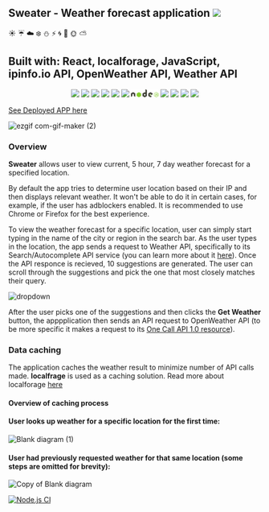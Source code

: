 ## Sweater - Weather forecast application  <img width="55" src="https://user-images.githubusercontent.com/41551585/164777612-1494781c-9d30-432f-aa82-d46bbdc40b51.png"/>
:sunny:	:umbrella:	:cloud: :snowflake:	:snowman: :zap:
:cyclone:	:foggy:	:sun_with_face: :partly_sunny:

## Built with: React, localforage, JavaScript, ipinfo.io API, OpenWeather API, Weather API

<div align="center">
  <img width="55" src="https://raw.githubusercontent.com/gilbarbara/logos/master/logos/react.svg"/>
  <img width="55" src="https://user-images.githubusercontent.com/41551585/164792482-505c9156-74df-49b4-adf1-038cb897b393.svg"/>
  <img width="55" src="https://raw.githubusercontent.com/gilbarbara/logos/master/logos/bootstrap.svg"/>
  <img width="55" src="https://raw.githubusercontent.com/gilbarbara/logos/master/logos/eslint.svg"/>
  <img width="55" src="https://raw.githubusercontent.com/gilbarbara/logos/master/logos/jest.svg"/>
  <img width="55" src="https://raw.githubusercontent.com/gilbarbara/logos/master/logos/momentjs.svg"/>
  <img width="55" src="https://raw.githubusercontent.com/gilbarbara/logos/master/logos/nodejs.svg"/>
  <img width="55" src="https://raw.githubusercontent.com/gilbarbara/logos/master/logos/prettier.svg"/>
  <img width="55" src="https://user-images.githubusercontent.com/41551585/164776636-a6847e3f-3c21-47c7-a725-e6ff78e655d2.svg"/>
  <img width="55" src="https://user-images.githubusercontent.com/41551585/164776413-6b15a88f-d753-492a-8517-65f639bc874b.svg"/>
  <img width="55" src="https://user-images.githubusercontent.com/41551585/164788716-37f8ea00-3e0e-4b12-900e-6dacb31a0a18.svg"/>

</div>

[See Deployed APP here](https://sweater-weatherapp.herokuapp.com/)

![ezgif com-gif-maker (2)](https://user-images.githubusercontent.com/41551585/164791091-cd10e502-669c-426f-bb4b-41c0a8b04ea0.gif)

### Overview

**Sweater** allows user to view current, 5 hour, 7 day weather forecast for a specified location. 

By default the app tries to determine user location based on their IP and then displays relevant weather. It won't be able to do it in certain cases, for example, if the user has adblockers enabled. It is recommended to use Chrome or Firefox for the best experience.

To view the weather forecast for a specific location, user can simply start typing in the name of the city or region in the search bar. As the user types in the location, the app sends a request to Weather API, specifically to its Search/Autocomplete API service (you can learn more about it [here](https://www.weatherapi.com/docs/)). 
Once the API responce is recieved, 10 suggestions are generated. The user can scroll through the suggestions and pick the one that most closely matches their query. 

<img width="600" alt="dropdown" src="https://user-images.githubusercontent.com/41551585/164789985-c73a96e4-cf26-41db-a9ce-1b7367bc9229.gif">

After the user picks one of the suggestions and then clicks the **Get Weather** button, the apppplication then sends an API request to OpenWeather API (to be more specific it makes a request to its [One Call API 1.0 resource](https://openweathermap.org/api/one-call-api)).

### Data caching
The application caches the weather result to minimize number of API calls made. **localfrage** is used as a caching solution. Read more about localforage [here](https://localforage.github.io/localForage/)

#### Overview of caching process

#### User looks up weather for a specific location for the first time:

![Blank diagram (1)](https://user-images.githubusercontent.com/41551585/164791879-1f8c969d-6dfb-40b3-8fd0-ed608516ceb8.png)


#### User had previously requested weather for that same location (some steps are omitted for brevity):

![Copy of Blank diagram](https://user-images.githubusercontent.com/41551585/164786055-19e55b85-7a64-43e0-9e56-9244f3465d23.png)


[![Node.js CI](https://github.com/olgashi/sweater/actions/workflows/node.js.yml/badge.svg)](https://github.com/olgashi/sweater/actions/workflows/node.js.yml)
